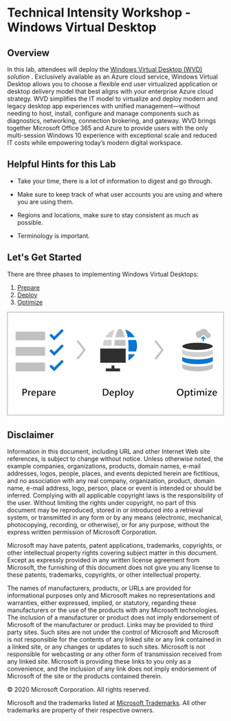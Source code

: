 # Technical Intensity Workshop - Windows Virtual Desktop

## Overview

In this lab, attendees will deploy the [Windows Virtual Desktop
(WVD)](https://azure.microsoft.com/en-us/services/virtual-desktop/) *solution* .
Exclusively available as an Azure cloud service, Windows Virtual Desktop allows
you to choose a flexible end user virtualized application or desktop delivery
model that best aligns with your enterprise Azure cloud strategy. WVD simplifies
the IT model to virtualize and deploy modern and legacy desktop app experiences
with unified management—without needing to host, install, configure and manage
components such as diagnostics, networking, connection brokering, and gateway.
WVD brings together Microsoft Office 365 and Azure to provide users with the
only multi-session Windows 10 experience with exceptional scale and reduced IT
costs while empowering today’s modern digital workspace.

## Helpful Hints for this Lab

- Take your time, there is a lot of information to digest and go through.

- Make sure to keep track of what user accounts you are using and where you
    are using them.

- Regions and locations, make sure to stay consistent as much as possible.

- Terminology is important.

## Let's Get Started

There are three phases to implementing Windows Virtual Desktops:

1. [Prepare](Prepare/prepare.md)
2. [Deploy](Deploy/deploy.md)
3. [Optimize](Optimize/optimize.md)

![image](attachments/wvd-prep-deploy-optimize.png)

## Disclaimer

Information in this document, including URL and other Internet Web site
references, is subject to change without notice. Unless otherwise noted, the
example companies, organizations, products, domain names, e-mail addresses,
logos, people, places, and events depicted herein are fictitious, and no
association with any real company, organization, product, domain name, e-mail
address, logo, person, place or event is intended or should be inferred.
Complying with all applicable copyright laws is the responsibility of the user.
Without limiting the rights under copyright, no part of this document may be
reproduced, stored in or introduced into a retrieval system, or transmitted in
any form or by any means (electronic, mechanical, photocopying, recording, or
otherwise), or for any purpose, without the express written permission of
Microsoft Corporation.

Microsoft may have patents, patent applications, trademarks, copyrights, or
other intellectual property rights covering subject matter in this document.
Except as expressly provided in any written license agreement from Microsoft,
the furnishing of this document does not give you any license to these patents,
trademarks, copyrights, or other intellectual property.

The names of manufacturers, products, or URLs are provided for informational
purposes only and Microsoft makes no representations and warranties, either
expressed, implied, or statutory, regarding these manufacturers or the use of
the products with any Microsoft technologies. The inclusion of a manufacturer or
product does not imply endorsement of Microsoft of the manufacturer or product.
Links may be provided to third party sites. Such sites are not under the control
of Microsoft and Microsoft is not responsible for the contents of any linked
site or any link contained in a linked site, or any changes or updates to such
sites. Microsoft is not responsible for webcasting or any other form of
transmission received from any linked site. Microsoft is providing these links
to you only as a convenience, and the inclusion of any link does not imply
endorsement of Microsoft of the site or the products contained therein.

© 2020 Microsoft Corporation. All rights reserved.

Microsoft and the trademarks listed at [Microsoft Trademarks](https://www.microsoft.com/en-us/legal/intellectualproperty/Trademarks/Usage/General.aspx). All other trademarks are property of their respective owners.
